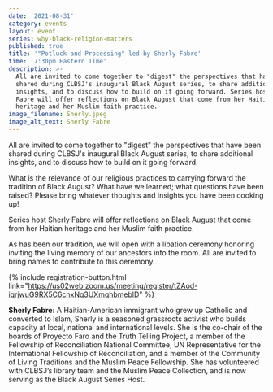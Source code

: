 ```yaml
---
date: '2021-08-31'
category: events
layout: event
series: why-black-religion-matters
published: true
title: '"Potluck and Processing" led by Sherly Fabre'
time: '7:30pm Eastern Time'
description: >-
  All are invited to come together to "digest" the perspectives that have been
  shared during CLBSJ's inaugural Black August series, to share additional
  insights, and to discuss how to build on it going forward. Series host Sherly
  Fabre will offer reflections on Black August that come from her Haitian
  heritage and her Muslim faith practice.
image_filename: Sherly.jpeg
image_alt_text: Sherly Fabre
---
```

All are invited to come together to "digest" the perspectives that have been shared during CLBSJ's inaugural Black August series, to share additional insights, and to discuss how to build on it going forward.

What is the relevance of our religious practices to carrying forward the tradition of Black August? What have we learned; what questions have been raised? Please bring whatever thoughts and insights you have been cooking up!

Series host Sherly Fabre will offer reflections on Black August that come from her Haitian heritage and her Muslim faith practice.

As has been our tradition, we will open with a libation ceremony honoring inviting the living memory of our ancestors into the room. All are invited to bring names to contribute to this ceremony.

{% include registration-button.html link="https://us02web.zoom.us/meeting/register/tZAod-iqrjwuG9RX5C6cnxNq3UXmqhbmeblD" %}

**Sherly Fabre:** A Haitian-American immigrant who grew up Catholic and converted to Islam, Sherly is a seasoned grassroots activist who builds capacity at local, national and international levels. She is the co-chair of the boards of Proyecto Faro and the Truth Telling Project, a member of the Fellowship of Reconciliation National Committee, UN Representative for the International Fellowship of Reconciliation, and a member of the Community of Living Traditions and the Muslim Peace Fellowship. She has volunteered with CLBSJ’s library team and the Muslim Peace Collection, and is now serving as the Black August Series Host.
